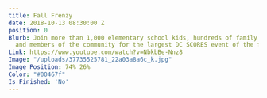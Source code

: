```yaml
---
title: Fall Frenzy
date: 2018-10-13 08:30:00 Z
position: 0
Blurb: Join more than 1,000 elementary school kids, hundreds of family members, volunteers,
  and members of the community for the largest DC SCORES event of the fall!
Link: https://www.youtube.com/watch?v=NbkbBe-Nnz8
Image: "/uploads/37735525781_22a03a8a6c_k.jpg"
Image Position: 74% 26%
Color: "#00467f"
Is Finished: 'No'
---
```


